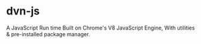 # dvn-js
A JavaScript Run time Built on Chrome's V8 JavaScript Engine, With utilities &amp; pre-installed package manager.
